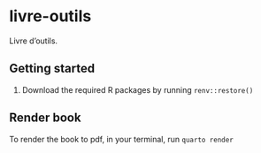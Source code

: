 
<!-- README.md is generated from README.Rmd. Please edit that file -->

# livre-outils

<!-- badges: start -->
<!-- badges: end -->

Livre d’outils.

## Getting started

1.  Download the required R packages by running `renv::restore()`

## Render book

To render the book to pdf, in your terminal, run `quarto render`
